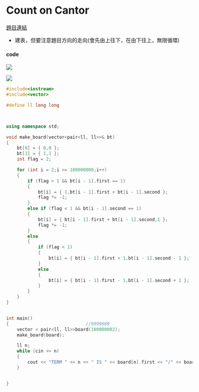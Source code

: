 # Count on Cantor


[題目連結](https://vjudge.net/problem/UVA-264)


* 建表，但要注意題目方向的走向(會先由上往下，在由下往上，無限循環)

#### code


![](https://www.pixiv.cat/1166680630.jpg)

![](https://pixiv.cat/116668063.jpg)

```cpp
#include<iostream>
#include<vector>

#define ll long long 



using namespace std;

void make_board(vector<pair<ll, ll>>& bt)
{
    bt[0] = { 0,0 };
    bt[1] = { 1,1 };
    int flag = 2;

    for (int i = 2;i <= 100000000;i++)
    {
        if (flag > 1 && bt[i - 1].first == 1)
        {
            bt[i] = { 1,bt[i - 1].first + bt[i - 1].second };
            flag *= -1;
        }
        else if (flag < 1 && bt[i - 1].second == 1)
        {
            bt[i] = { bt[i - 1].first + bt[i - 1].second,1 };
            flag *= -1;
        }
        else
        {
            if (flag < 1)
            {
                bt[i] = { bt[i - 1].first + 1,bt[i - 1].second - 1 };
            }
            else
            {
                bt[i] = { bt[i - 1].first - 1,bt[i - 1].second + 1 };
            }
        }
    }
}


int main()
{                             //9999689
    vector < pair<ll, ll>>board(100000002);
    make_board(board);

    ll n;
    while (cin >> n)
    {
        cout << "TERM " << n << " IS " << board[n].first << "/" << board[n].second << endl;
    }


}
```
